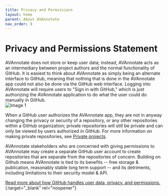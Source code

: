 ```yaml
---
title: Privacy and Permissions
layout: home
parent: About AVAnnotate
nav_order: 9
---
```

# Privacy and Permissions Statement

AVAnnotate does not store or keep user data; instead, AVAnnotate acts as an intermediary between project authors and the normal functionality of GitHub. It is easiest to think about AVAnnotate as simply being an alternate interface to GitHub, meaning that nothing that is done in the AVAnnotate app could not also be done via the GitHub web interface. Logging into AVAnnotate will require users to "Sign in with GitHub," which is just authorizing the AVAnnotate application to do what the user could do manually in GitHub.  
![Image 1](../../assets/authorize.png)

When a GitHub user authorizes the AVAnnotate app, they are not in anyway changing the privacy or security of a repository, or any other repositories within a GitHub organization; private repositories will still be private and can only be viewed by users authorized in GitHub. For more information on making private repositories, see [Private projects](https://avannotate.github.io/documentation/pages/private/).

AVAnnotate stakeholders who are concerned with giving permissions to AVAnnotate may create a separate GitHub user account to create repositories that are separate from the repositories of concern. Building on Github means AVAnnotate is tied to its benefits -- free storage & publication, reasonably stable long term support -- and its detriments, including limitations to their security model & API.

[Read more about how GitHub handles user data, privacy, and permissions.](https://docs.github.com/en/site-policy/privacy-policies/github-general-privacy-statement#private-repositories-github-access){:target="_blank" rel="noopener"}


